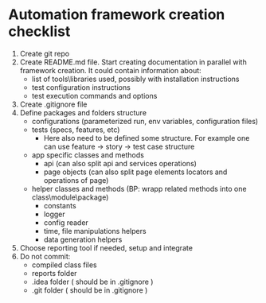 # Automation framework creation checklist

1. Create git repo
2. Create README.md file. Start creating documentation in parallel with framework creation. It could contain information about:
    * list of tools\libraries used, possibly with installation instructions
    * test configuration instructions
    * test execution commands and options
3. Create .gitignore file
4. Define packages and folders structure
    * configurations (parameterized run, env variables, configuration files)
    * tests (specs, features, etc)
        * Here also need to be defined some structure. For example one can use feature -> story -> test case structure
    * app specific classes and methods 
        * api (can also split api and services operations)
        * page objects (can also split page elements locators and operations of page)
    * helper classes and methods (BP: wrapp related methods into one class\module\package)
        * constants
        * logger
        * config reader
        * time, file manipulations helpers
        * data generation helpers
5. Сhoose reporting tool if needed, setup and integrate 
6. Do not commit: 
    * compiled class files
    * reports folder
    * .idea folder ( should be in .gitignore )
    * .git folder  ( should be in .gitignore )
